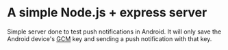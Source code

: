 # A simple Node.js + express server
Simple server done to test push notifications in Android.
It will only save the Android device's [GCM](https://developers.google.com/cloud-messaging/ "Google Cloud Messaging") key and sending a push notification with that key.
